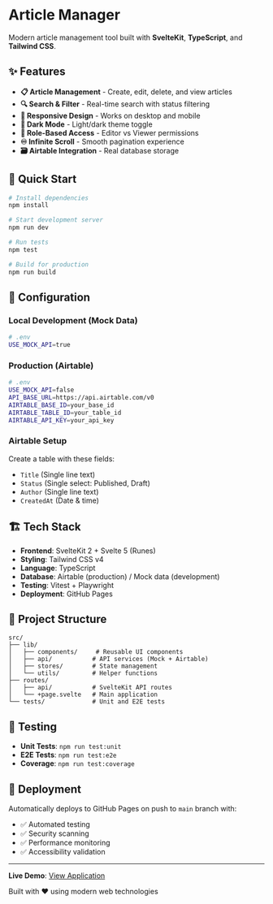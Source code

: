 # Article Manager

Modern article management tool built with **SvelteKit**, **TypeScript**, and **Tailwind CSS**.

## ✨ Features

- **📋 Article Management** - Create, edit, delete, and view articles
- **🔍 Search & Filter** - Real-time search with status filtering
- **📱 Responsive Design** - Works on desktop and mobile
- **🌙 Dark Mode** - Light/dark theme toggle
- **👤 Role-Based Access** - Editor vs Viewer permissions
- **♾️ Infinite Scroll** - Smooth pagination experience
- **🗃️ Airtable Integration** - Real database storage

## 🚀 Quick Start

```bash
# Install dependencies
npm install

# Start development server
npm run dev

# Run tests
npm test

# Build for production
npm run build
```

## 🔧 Configuration

### Local Development (Mock Data)

```bash
# .env
USE_MOCK_API=true
```

### Production (Airtable)

```bash
# .env
USE_MOCK_API=false
API_BASE_URL=https://api.airtable.com/v0
AIRTABLE_BASE_ID=your_base_id
AIRTABLE_TABLE_ID=your_table_id
AIRTABLE_API_KEY=your_api_key
```

### Airtable Setup

Create a table with these fields:

- `Title` (Single line text)
- `Status` (Single select: Published, Draft)
- `Author` (Single line text)
- `CreatedAt` (Date & time)

## 🏗️ Tech Stack

- **Frontend**: SvelteKit 2 + Svelte 5 (Runes)
- **Styling**: Tailwind CSS v4
- **Language**: TypeScript
- **Database**: Airtable (production) / Mock data (development)
- **Testing**: Vitest + Playwright
- **Deployment**: GitHub Pages

## 📁 Project Structure

```
src/
├── lib/
│   ├── components/     # Reusable UI components
│   ├── api/           # API services (Mock + Airtable)
│   ├── stores/        # State management
│   └── utils/         # Helper functions
├── routes/
│   ├── api/           # SvelteKit API routes
│   └── +page.svelte   # Main application
└── tests/             # Unit and E2E tests
```

## 🧪 Testing

- **Unit Tests**: `npm run test:unit`
- **E2E Tests**: `npm run test:e2e`
- **Coverage**: `npm run test:coverage`

## 🚀 Deployment

Automatically deploys to GitHub Pages on push to `main` branch with:

- ✅ Automated testing
- ✅ Security scanning
- ✅ Performance monitoring
- ✅ Accessibility validation

---

**Live Demo**: [View Application](https://aarumugamtce.github.io/article-management/)

Built with ❤️ using modern web technologies
